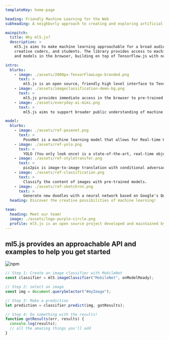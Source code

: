 ```yaml
---
templateKey: home-page

heading: Friendly Machine Learning for the Web
subheading: A neighborly approach to creating and exploring artificial intelligence in the browser.

mainpitch:
  title: Why ml5.js?
  description: >
    ml5.js aims to make machine learning approachable for a broad audience of artists,
    creative coders, and students. The library provides access to machine learning algorithms
    and models in the browser, building on top of TensorFlow.js with no other external dependencies.

intro:
  blurbs:
    - image: ./assets/2000px-TensorFlowLogo-branded.png
      text: >
        ml5.js is an open source, friendly high level interface to TensorFlow.js, a library for handling GPU-accelerated mathematical operations and memory management for machine learning algorithms.
    - image: ./assets/imageclassification-demo-bg.png
      text: >
        ml5.js provides immediate access in the browser to pre-trained models for detecting human poses, generating text, styling an image with another, composing music, pitch detection, and common English language word relationships, and much more.
    - image: ./assets/everyday-ai-mimi.png
      text: >
        ml5.js aims to support broader public understanding of machine learning and foster deeper engagement with ethical computing, responsible data collection, and accessibility and diversity of people and perspectives in technology and the arts.

model:
  blurbs:
    - image: ./assets/ref-posenet.png
      text: >
        PoseNet is a machine learning model that allows for Real-time Human Pose Estimation.
    - image: ./assets/ref-yolo.png
      text: >
        YOLO (You only look once) is a state-of-the-art, real-time object detection and classification system.
    - image: ./assets/ref-styletransfer.png
      text: >
        pix2pix is image-to-image translation with conditional adversarial networks.
    - image: ./assets/ref-classification.png
      text: >
        Classify the content of images with pre-trained models.
    - image: ./assets/ref-sketchrnn.png
      text: >
        Generate new doodles with a neural network based on Google's Quick Draw.
  heading: Discover the creative possibilities of machine learning!

team:
  heading: Meet our team!
  image: ./assets/logo-purple-circle.png
  profile: ml5.js is an open source project developed and maintained by NYU's Interactive Telecommunications/Interactive Media Arts program and by artists, designers, students, technologists, and developers from all over the world.
---
```


## ml5.js provides an approachable API and examples to help you get started

![npm](https://img.shields.io/npm/v/ml5?color=%230ace81&label=Latest%20Version)

```javascript
// Step 1: Create an image classifier with MobileNet
const classifier = ml5.imageClassifier("MobileNet", onModelReady);

// Step 2: select an image
const img = document.querySelector("#myImage");

// Step 3: Make a prediction
let prediction = classifier.predict(img, gotResults);

// Step 4: Do something with the results!
function gotResults(err, results) {
  console.log(results);
  // all the amazing things you'll add
}
```
